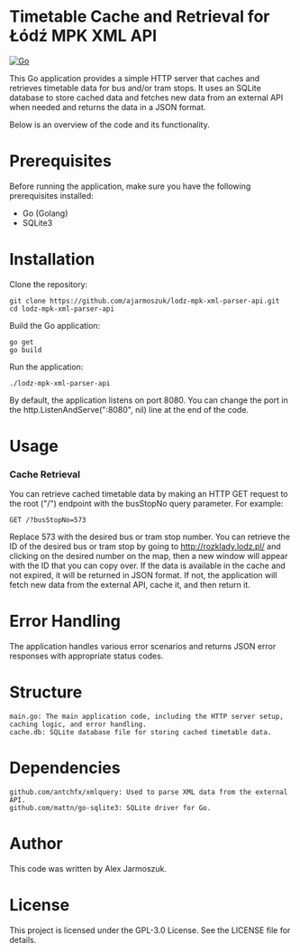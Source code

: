 # Timetable Cache and Retrieval for Łódź MPK XML API
[![Go](https://github.com/ajarmoszuk/lodz-mpk-xml-parser-api/actions/workflows/go.yml/badge.svg)](https://github.com/ajarmoszuk/lodz-mpk-xml-parser-api/actions/workflows/go.yml)

This Go application provides a simple HTTP server that caches and retrieves timetable data for bus and/or tram stops. It uses an SQLite database to store cached data and fetches new data from an external API when needed and returns the data in a JSON format. 

Below is an overview of the code and its functionality.
# Prerequisites

Before running the application, make sure you have the following prerequisites installed:

- Go (Golang)
- SQLite3

# Installation
Clone the repository:

    git clone https://github.com/ajarmoszuk/lodz-mpk-xml-parser-api.git
    cd lodz-mpk-xml-parser-api

Build the Go application:

    go get
    go build

Run the application:

    ./lodz-mpk-xml-parser-api

By default, the application listens on port 8080. You can change the port in the http.ListenAndServe(":8080", nil) line at the end of the code.

# Usage
### Cache Retrieval

You can retrieve cached timetable data by making an HTTP GET request to the root ("/") endpoint with the busStopNo query parameter. For example:

    GET /?busStopNo=573

Replace 573 with the desired bus or tram stop number. You can retrieve the ID of the desired bus or tram stop by going to http://rozklady.lodz.pl/ and clicking on the desired number on the map, then a new window will appear with the ID that you can copy over. If the data is available in the cache and not expired, it will be returned in JSON format. If not, the application will fetch new data from the external API, cache it, and then return it.
# Error Handling

The application handles various error scenarios and returns JSON error responses with appropriate status codes.
# Structure

    main.go: The main application code, including the HTTP server setup, caching logic, and error handling.
    cache.db: SQLite database file for storing cached timetable data.

# Dependencies

    github.com/antchfx/xmlquery: Used to parse XML data from the external API.
    github.com/mattn/go-sqlite3: SQLite driver for Go.

# Author

This code was written by Alex Jarmoszuk.
# License

This project is licensed under the GPL-3.0 License. See the LICENSE file for details.
